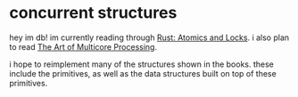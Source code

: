 # concurrent structures

hey im db! im currently reading through [Rust: Atomics and Locks](https://marabos.nl/atomics/). i also plan to read [The Art of Multicore Processing](https://cs.ipm.ac.ir/asoc2016/Resources/Theartofmulticore.pdf). 


i hope to reimplement many of the structures shown in the books. these include the primitives, as well as the data structures built on top of these primitives. 
